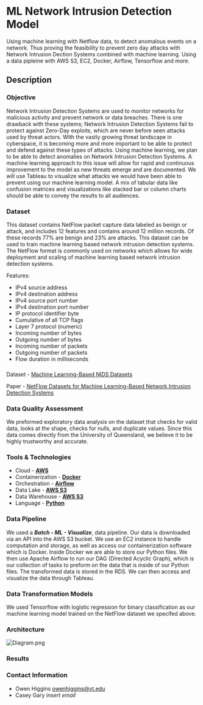 # ML Network Intrusion Detection Model
Using machine learning with Netflow data, to detect anomalous events on a network. Thus proving the feasibility to prevent zero day attacks with Network Intrusion Dection Systems combined with machine learning.
Using a data pipleine with AWS S3, EC2, Docker, Airflow, Tensorflow and more.
## Description

### Objective
Network Intrusion Detection Systems are used to monitor networks for malicious activity and prevent network or data breaches. There is one drawback with these systems; Network Intrusion Detection Systems fail to protect against Zero-Day exploits, which are never before seen attacks used by threat actors. With the vastly growing threat landscape in cyberspace, it is becoming more and more important to be able to protect and defend against these types of attacks. Using machine learning, we plan to be able to detect anomalies on Network Intrusion Detection Systems. A machine learning approach to this issue will allow for rapid and continuous improvement to the model as new threats emerge and are documented. We will use Tableau to visualize what attacks we would have been able to prevent using our machine learning model. A mix of tabular data like confusion matrices and visualizations like stacked bar or column charts should be able to convey the results to all audiences. 

### Dataset
This dataset contains NetFlow packet capture data labeled as benign or attack, and includes 12 features and contains around 12 million records. Of these records 77% are benign and 23% are attacks. This dataset can be used to train machine learning based network intrusion detection systems. The NetFlow format is commonly used on networks which allows for wide deployment and scaling of machine learning based network intrusion detection systems.


Features:
- IPv4 source address
- IPv4 destination address
- IPv4 source port number
- IPv4 destination port number
- IP protocol identifier byte
- Cumulative of all TCP flags
- Layer 7 protocol (numeric)
- Incoming number of bytes
- Outgoing number of bytes
- Incoming number of packets
- Outgoing number of packets
- Flow duration in milliseconds

### 
Dataset - [Machine Learning-Based NIDS Datasets](https://staff.itee.uq.edu.au/marius/NIDS_datasets/#RA5) 

Paper - [NetFlow Datasets for Machine Learning-Based Network Intrusion Detection Systems](https://doi.org/10.1007/978-3-030-72802-1_9)

### Data Quality Assessment

We preformed exploratory data analysis on the dataset that checks for valid data, looks at the shape, checks for nulls, and duplicate values. Since this data comes directly from the University of Queensland, we believe it to be highly trustworthy and accurate.

### Tools & Technologies

- Cloud - [**AWS**](https://aws.amazon.com/)
- Containerization - [**Docker**](https://www.docker.com)
- Orchestration - [**Airflow**](https://airflow.apache.org)
- Data Lake - [**AWS S3**](https://aws.amazon.com/s3/)
- Data Warehouse - [**AWS S3**](https://aws.amazon.com/s3/)
- Language - [**Python**](https://www.python.org)

### Data Pipeline 

We used a ***Batch - ML - Visualize***, data pipeline. Our data is downloaded via an API into the AWS S3 bucket. We use an EC2 instance to handle computation and storage, as well as access our containerization software which is Docker. Inside Docker we are able to store our Python files. We then use Apache Airflow to run our DAG (Directed Acyclic Graph), which is our collection of tasks to preform on the data that is inside of our Python files. The transformed data is stored in the RDS. We can then access and visualize the data through Tableau.

### Data Transformation Models

We used Tensorflow with logistic regression for binary classification as our machine learning model trained on the NetFlow dataset we specifed above.


### Architecture
![Diagram.png](https://github.com/owenhiggins/Zero-Day-Exploit-Prediction-through-Anomaly-Detection-for-Network-Intrusion-Detection-Systems/blob/main/Diagram.png)

### Results


### Contact Information
- Owen Higgins owenhiggins@vt.edu
- Casey Gary *insert email*
